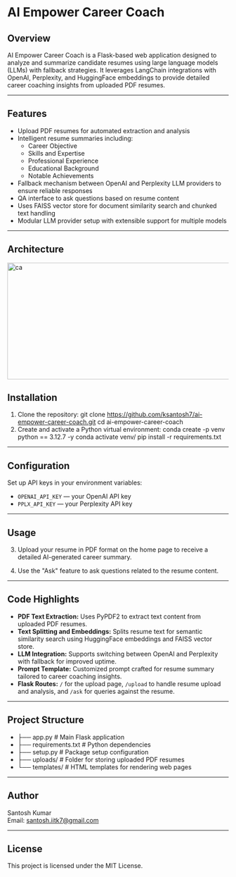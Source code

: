 # AI Empower Career Coach

## Overview
AI Empower Career Coach is a Flask-based web application designed to analyze and summarize candidate resumes using large language models (LLMs) with fallback strategies.
It leverages LangChain integrations with OpenAI, Perplexity, and HuggingFace embeddings to provide detailed career coaching insights from uploaded PDF resumes.

---

## Features
- Upload PDF resumes for automated extraction and analysis
- Intelligent resume summaries including:
  - Career Objective
  - Skills and Expertise
  - Professional Experience
  - Educational Background
  - Notable Achievements
- Fallback mechanism between OpenAI and Perplexity LLM providers to ensure reliable responses
- QA interface to ask questions based on resume content
- Uses FAISS vector store for document similarity search and chunked text handling
- Modular LLM provider setup with extensible support for multiple models

---
## Architecture
<img width="725" height="265" alt="ca" src="https://github.com/user-attachments/assets/5fdf3634-768b-4cd5-a4b5-e4010e1068f3" />


## Installation

1. Clone the repository:
   git clone https://github.com/ksantosh7/ai-empower-career-coach.git
   cd ai-empower-career-coach
2. Create and activate a Python virtual environment:
   conda create -p venv python == 3.12.7 -y
   conda activate venv/
   pip install -r requirements.txt

---

## Configuration

Set up API keys in your environment variables:

- `OPENAI_API_KEY` — your OpenAI API key
- `PPLX_API_KEY` — your Perplexity API key

---

## Usage


3. Upload your resume in PDF format on the home page to receive a detailed AI-generated career summary.

4. Use the "Ask" feature to ask questions related to the resume content.

---

## Code Highlights

- **PDF Text Extraction:** Uses PyPDF2 to extract text content from uploaded PDF resumes.
- **Text Splitting and Embeddings:** Splits resume text for semantic similarity search using HuggingFace embeddings and FAISS vector store.
- **LLM Integration:** Supports switching between OpenAI and Perplexity with fallback for improved uptime.
- **Prompt Template:** Customized prompt crafted for resume summary tailored to career coaching insights.
- **Flask Routes:** `/` for the upload page, `/upload` to handle resume upload and analysis, and `/ask` for queries against the resume.

---

## Project Structure
- ├── app.py # Main Flask application
- ├── requirements.txt # Python dependencies
- ├── setup.py # Package setup configuration
- ├── uploads/ # Folder for storing uploaded PDF resumes
- └── templates/ # HTML templates for rendering web pages


---

## Author

Santosh Kumar  
Email: santosh.iitk7@gmail.com

---

## License

This project is licensed under the MIT License.
    




